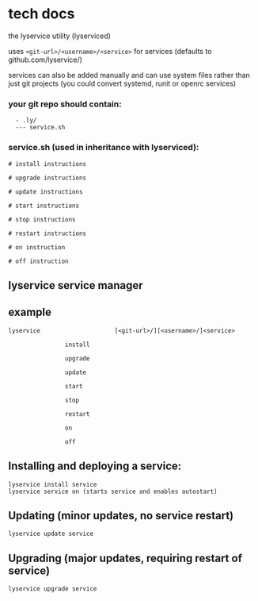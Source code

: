 # tech docs

the lyservice utility (lyserviced)

uses `<git-url>/<username>/<service>` for services (defaults to github.com/lyservice/)

services can also be added manually and can use system files rather than just git projects (you could convert systemd, runit or openrc services)

### your git repo should contain:
```
  - .ly/
  --- service.sh
```

### service.sh (used in inheritance with lyserviced):

```
# install instructions

# upgrade instructions

# update instructions

# start instructions

# stop instructions

# restart instructions

# on instruction

# off instruction

```
  
## lyservice service manager

## example
```
lyservice                     [<git-url>/][<username>/]<service>

                install

                upgrade

                update

                start

                stop

                restart

                on

                off
```

## Installing and deploying a service:
```
lyservice install service
lyservice service on (starts service and enables autostart)
```
## Updating (minor updates, no service restart)
```
lyservice update service
```
## Upgrading (major updates, requiring restart of service)
```
lyservice upgrade service
```
